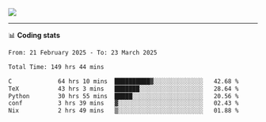 <picture>
  <source
  srcset="https://github-readme-stats.vercel.app/api?username=sant0s12&show_icons=true&theme=dark"
  media="(prefers-color-scheme: dark)"
  />
  <source
  srcset="https://github-readme-stats.vercel.app/api?username=sant0s12&show_icons=true"
  media="(prefers-color-scheme: light)"
  />
  <img src="https://github-readme-stats.vercel.app/api?username=sant0s12&show_icons=true" />
</picture>

---

📊 **Coding stats**

<!--START_SECTION:waka-->

```txt
From: 21 February 2025 - To: 23 March 2025

Total Time: 149 hrs 44 mins

C             64 hrs 10 mins  ██████████▓░░░░░░░░░░░░░░   42.68 %
TeX           43 hrs 3 mins   ███████░░░░░░░░░░░░░░░░░░   28.64 %
Python        30 hrs 55 mins  █████░░░░░░░░░░░░░░░░░░░░   20.56 %
conf          3 hrs 39 mins   ▓░░░░░░░░░░░░░░░░░░░░░░░░   02.43 %
Nix           2 hrs 49 mins   ▒░░░░░░░░░░░░░░░░░░░░░░░░   01.88 %
```

<!--END_SECTION:waka-->
